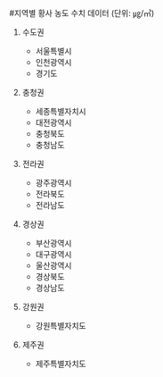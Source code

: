 #지역별 황사 농도 수치 데이터 (단위: ㎍/㎥)

1. 수도권
    - 서울특별시
    - 인천광역시
    - 경기도

2. 충청권
    - 세종특별자치시
    - 대전광역시
    - 충청북도
    - 충청남도

3. 전라권
    - 광주광역시
    - 전라북도
    - 전라남도

4. 경상권
    - 부산광역시
    - 대구광역시
    - 울산광역시
    - 경상북도
    - 경상남도

5. 강원권
    - 강원특별자치도

6. 제주권
    - 제주특별자치도

    